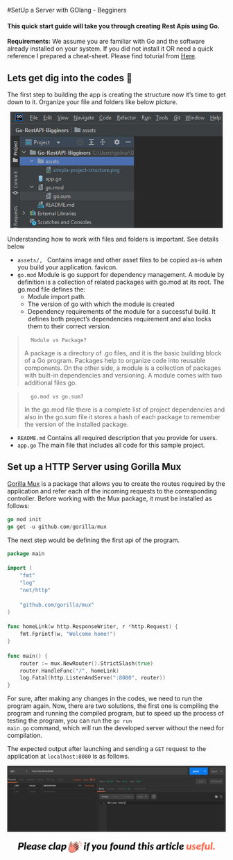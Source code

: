 
#SetUp a Server with GOlang - Begginers

#### This quick start guide will take you through creating Rest Apis using Go.


**Requirements:** We assume you are familiar with Go and the software already installed on your system. If you did not install it OR need a quick reference I prepared a cheat-sheet. Please find toturial from [Here](https://github.com/hakimehmordadi/Go-Cheat-Sheet/blob/main/BashScrip.sh/).



## Lets get dig into the codes 🚀

The first step to building the app is creating the structure now it’s time to get down to it. Organize your file and folders like below picture.

<p align="center"><img alt="Structure" src="assets/simpla-project-structure.png" /></p>

Understanding how to work with files and folders is important. See details below 


* <code>assets/, </code> Contains image and other asset files to be copied as-is when you build your application. favicon.
* <code>go.mod</code> Module is go support for dependency management. A module by definition is a collection of related packages with go.mod at its root. The go.mod file defines the:
    * Module import path.
    * The version of go with which the module is created
    * Dependency requirements of the module for a successful build. It defines both project’s dependencies requirement and also locks them to their correct version.
<blockquote>
<code>  Module vs Package? </code> <p> A package is a directory of .go files, and it is the basic building block of a Go program. Packages help to organize code into reusable components. On the other side, a module is a collection of packages with built-in dependencies and versioning. A module comes with two additional files go.</p>
</blockquote>
<blockquote>
<code>  go.mod vs go.sum? </code> <p> In the go.mod file there is a complete list of project dependencies and also in the go.sum file it stores a hash of each package to remember the version of the installed package.</p>
</blockquote>

*   <code>README.md</code> Contains all required description that you provide for users.
*   <code>app.go</code> The main file that includes all code for this sample project.

## Set up a HTTP Server using Gorilla Mux

[Gorilla Mux](https://github.com/gorilla/mux) is a package that allows you to create the routes required by the application and refer each of the incoming requests to the corresponding controller. Before working with the Mux package, it must be installed as follows:

```go
go mod init
go get -u github.com/gorilla/mux
```
The next step would be defining the first api of the program.

```go
package main

import (
	"fmt"
	"log"
	"net/http"

	"github.com/gorilla/mux"
)

func homeLink(w http.ResponseWriter, r *http.Request) {
	fmt.Fprintf(w, "Welcome home!")
}

func main() {
	router := mux.NewRouter().StrictSlash(true)
	router.HandleFunc("/", homeLink)
	log.Fatal(http.ListenAndServe(":8080", router))
}
```
For sure, after making any changes in the codes, we need to run the program again. Now, there are two solutions, the first one is compiling the program and running the compiled program, but to speed up the process of testing the program, you can run the <code>go run main.go</code> command, which will run the developed server without the need for compilation.

The expected output after launching and sending a <code>GET</code> request to the application at <code>localhost:8080</code> is as follows.

<p align="center"><img alt="Api-Running" src="assets/run-api.png" /></p>

<p align="center"><img alt="Calb me" src="assets/1_Cj3GjJSU7reYw49BYdQfpw.gif" /></p>








